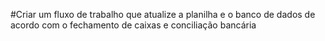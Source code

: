 #Criar um fluxo de trabalho que atualize a planilha e o banco de dados de acordo com o fechamento de caixas e conciliação bancária
